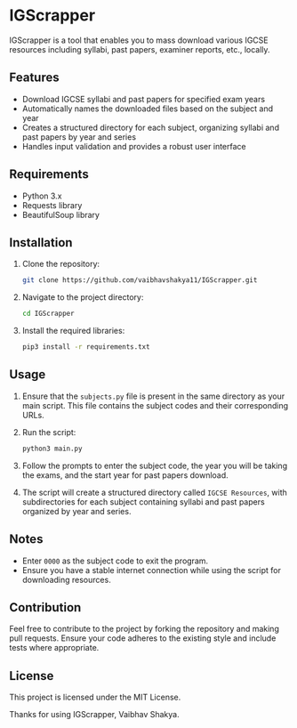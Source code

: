 # IGScrapper

IGScrapper is a tool that enables you to mass download various IGCSE resources including syllabi, past papers, examiner reports, etc., locally.

## Features

- Download IGCSE syllabi and past papers for specified exam years
- Automatically names the downloaded files based on the subject and year
- Creates a structured directory for each subject, organizing syllabi and past papers by year and series
- Handles input validation and provides a robust user interface

## Requirements

- Python 3.x
- Requests library
- BeautifulSoup library

## Installation

1. Clone the repository:

    ```bash
    git clone https://github.com/vaibhavshakya11/IGScrapper.git
    ```

2. Navigate to the project directory:

    ```bash
    cd IGScrapper
    ```

3. Install the required libraries:

    ```bash
    pip3 install -r requirements.txt
    ```

## Usage

1. Ensure that the `subjects.py` file is present in the same directory as your main script. This file contains the subject codes and their corresponding URLs.

2. Run the script:

    ```bash
    python3 main.py
    ```

3. Follow the prompts to enter the subject code, the year you will be taking the exams, and the start year for past papers download.

4. The script will create a structured directory called `IGCSE Resources`, with subdirectories for each subject containing syllabi and past papers organized by year and series.


## Notes

- Enter `0000` as the subject code to exit the program.
- Ensure you have a stable internet connection while using the script for downloading resources.

## Contribution

Feel free to contribute to the project by forking the repository and making pull requests. Ensure your code adheres to the existing style and include tests where appropriate.

## License

This project is licensed under the MIT License.

Thanks for using IGScrapper, Vaibhav Shakya.
